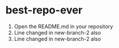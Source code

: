 # best-repo-ever
1. Open the README.md in your repository
2. Line changed in new-branch-2 also
3. Line changed in new-branch-2 also